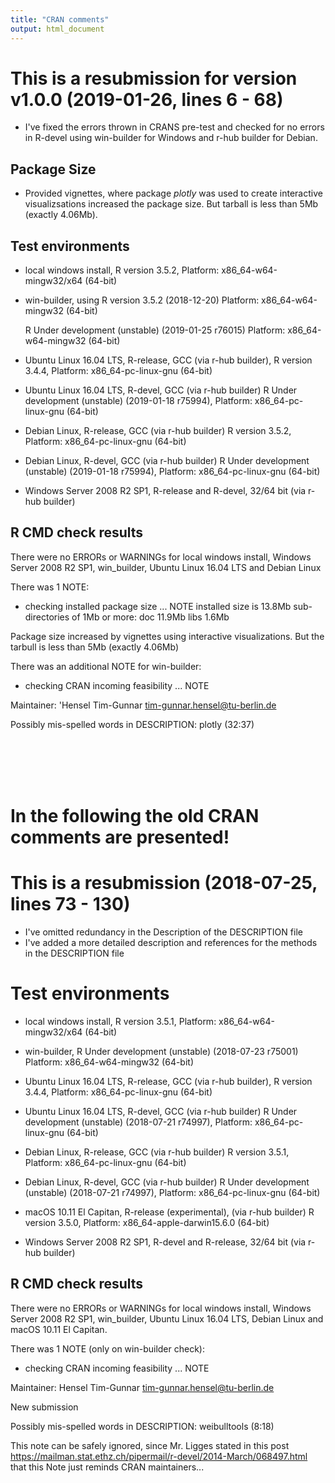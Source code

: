 ```yaml
---
title: "CRAN comments"
output: html_document
---
```


# This is a resubmission for version v1.0.0 (2019-01-26, lines 6 - 68)
* I've fixed the errors thrown in CRANS pre-test and checked for no errors in 
  R-devel using win-builder for Windows and r-hub builder for Debian.

## Package Size 
* Provided vignettes, where package _plotly_ was used to create interactive visualizsations 
  increased the package size. But tarball is less than 5Mb (exactly 4.06Mb). 

## Test environments

* local windows install, 
    R version 3.5.2, 
    Platform: x86_64-w64-mingw32/x64 (64-bit)
    
* win-builder, 
    using R version 3.5.2 (2018-12-20) 
    Platform: x86_64-w64-mingw32 (64-bit)
    
    R Under development (unstable) (2019-01-25 r76015)
    Platform: x86_64-w64-mingw32 (64-bit)
    
* Ubuntu Linux 16.04 LTS, R-release, GCC (via r-hub builder), 
    R version 3.4.4, 
    Platform: x86_64-pc-linux-gnu (64-bit)
    
* Ubuntu Linux 16.04 LTS, R-devel, GCC (via r-hub builder)
    R Under development (unstable) (2019-01-18 r75994), 
    Platform: x86_64-pc-linux-gnu (64-bit) 
    
* Debian Linux, R-release, GCC (via r-hub builder)
    R version 3.5.2, 
    Platform: x86_64-pc-linux-gnu (64-bit)
    
* Debian Linux, R-devel, GCC (via r-hub builder)
    R Under development (unstable) (2019-01-18 r75994), 
    Platform: x86_64-pc-linux-gnu (64-bit)
    
* Windows Server 2008 R2 SP1, R-release and R-devel, 32/64 bit (via r-hub builder)

## R CMD check results

There were no ERRORs or WARNINGs for 
local windows install, Windows Server 2008 R2 SP1, win_builder, 
Ubuntu Linux 16.04 LTS and Debian Linux

There was 1 NOTE:

* checking installed package size ... NOTE
  installed size is 13.8Mb 
  sub-directories of 1Mb or more: 
    doc   11.9Mb
    libs  1.6Mb
 
 Package size increased by vignettes using interactive visualizations. 
 But the tarbull is less than 5Mb (exactly 4.06Mb)

There was an additional NOTE for win-builder: 
* checking CRAN incoming feasibility ... NOTE

Maintainer: 'Hensel Tim-Gunnar <tim-gunnar.hensel@tu-berlin.de>

Possibly mis-spelled words in DESCRIPTION:
  plotly (32:37)
  
<br><br><br><br>  

[//]: # (Everything below this comment was for submission of v0.5.4)  
# In the following the old CRAN comments are presented! 
# This is a resubmission (2018-07-25, lines 73 - 130)
* I've omitted redundancy in the Description of the DESCRIPTION file  
* I've added a more detailed description and references for the methods in the 
  DESCRIPTION file

# Test environments

* local windows install, 
    R version 3.5.1, 
    Platform: x86_64-w64-mingw32/x64 (64-bit)
    
* win-builder, 
    R Under development (unstable) (2018-07-23 r75001)
    Platform: x86_64-w64-mingw32 (64-bit)

* Ubuntu Linux 16.04 LTS, R-release, GCC (via r-hub builder), 
    R version 3.4.4, 
    Platform: x86_64-pc-linux-gnu (64-bit)
    
* Ubuntu Linux 16.04 LTS, R-devel, GCC (via r-hub builder)
    R Under development (unstable) (2018-07-21 r74997), 
    Platform: x86_64-pc-linux-gnu (64-bit) 
    
* Debian Linux, R-release, GCC (via r-hub builder)
    R version 3.5.1, 
    Platform: x86_64-pc-linux-gnu (64-bit)
    
* Debian Linux, R-devel, GCC (via r-hub builder)
    R Under development (unstable) (2018-07-21 r74997), 
    Platform: x86_64-pc-linux-gnu (64-bit)
    
* macOS 10.11 El Capitan, R-release (experimental), (via r-hub builder)
    R version 3.5.0, 
    Platform: x86_64-apple-darwin15.6.0 (64-bit) 
    
* Windows Server 2008 R2 SP1, R-devel and R-release, 32/64 bit (via r-hub builder)

## R CMD check results

There were no ERRORs or WARNINGs for 
local windows install, Windows Server 2008 R2 SP1, win_builder, 
Ubuntu Linux 16.04 LTS, Debian Linux and macOS 10.11 El Capitan.

There was 1 NOTE (only on win-builder check):

* checking CRAN incoming feasibility ... NOTE

Maintainer: Hensel Tim-Gunnar <tim-gunnar.hensel@tu-berlin.de>
  
New submission

Possibly mis-spelled words in DESCRIPTION:
weibulltools (8:18)
  
This note can be safely ignored, since Mr. Ligges stated in this post 
https://mailman.stat.ethz.ch/pipermail/r-devel/2014-March/068497.html that this 
Note just reminds CRAN maintainers... 
